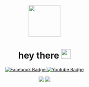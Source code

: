 
<div id="header" align="center">
  <img src="https://media.giphy.com/media/M9gbBd9nbDrOTu1Mqx/giphy.gif" width="100"/>
  <h1>
  hey there
  <img src="https://media.giphy.com/media/hvRJCLFzcasrR4ia7z/giphy.gif" width="30px"/>
</h1>
  <div id="badges">
  <a href="https://www.facebook.com/khimnguynn/">
    <img src="https://img.shields.io/badge/Facebook-blue?style=for-the-badge&logo=facebook&logoColor=white" alt="Facebook Badge"/>
  </a>
  <a href="https://www.instagram.com/hiho._.khimm/">
        <img src="https://img.shields.io/badge/Instagram-black?style=for-the-badge&logo=instagram&logoColor=white" alt="Youtube Badge"/>
  </a>
      <p>
  <img src="https://img.shields.io/badge/Visual_Studio_Code-0078D4?style=for-the-badge&logo=visual%20studio%20code&logoColor=white" />
  <img src="https://img.shields.io/badge/Pycharm-green?style=for-the-badge&logo=pycharm&logoColor=white" />
</p>
  <img src="https://komarev.com/ghpvc/?username=khimnguynn&style=flat-square&color=blue" alt=""/>
</div>
</div>
